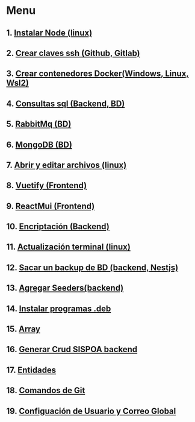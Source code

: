 # Menu
## 1. [Instalar Node (linux)](/1-node.md)
## 2. [Crear claves ssh (Github, Gitlab)](/2-clavesSshLinuxWindowsWsl2.md)
## 3. [Crear contenedores Docker(Windows, Linux, Wsl2)](/3-docker.md)
## 4. [Consultas sql (Backend, BD)](/4-consultaSqlBackend.md)
## 5. [RabbitMq (BD)](/5-rabbit.md)
## 6. [MongoDB (BD)](/6-mongodb.md)
## 7. [Abrir y editar archivos (linux)](/7-abrirYEditarArchivosSistema.md)
## 8. [Vuetify (Frontend)](/8-vuetify.md)
## 9. [ReactMui (Frontend)](/9-reactMui.md)
## 10. [Encriptación (Backend)](/10-encriptadoBackendNestJS.md)
## 11. [Actualización terminal (linux)](/11-actualizarSistema.md)
## 12. [Sacar un backup de BD (backend, Nestjs)](/12-backupBdBackend.md)
## 13. [Agregar Seeders(backend)](/13-seeders.md)
## 14. [Instalar programas .deb](/14-instalarTipoDeb.md)
## 15. [Array](/15-array.md)
## 16. [Generar Crud SISPOA backend](/16-generarCrudsoloSispoa.md)
## 17. [Entidades](/17-entidad.md)
## 18. [Comandos de Git](https://github.com/xixay/Git_repositorio)
## 19. [Configuación de Usuario y Correo Global](/19-agregarConfigUsserEmail.md)